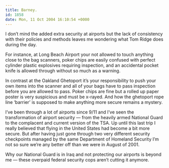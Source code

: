 ```yaml
---
title: Barney.
id: 1858
date: Mon, 11 Oct 2004 16:10:54 +0000
---
```


I don’t mind the added extra security at airports but the lack of consistency with their policies and methods leaves me wondering what Tom Ridge does during the day.  

For instance, at Long Beach Airport your not allowed to touch anything close to the bag scanners, poker chips are easily confused with perfect cylinder plastic explosives requiring inspection, and an accidental pocket knife is allowed through without so much as a warning.  

In contrast at the Oakland Ghetoport it’s your responsibility to push your own items into the scanner and all of your bags have to pass inspection before you are allowed to pass. Poker chips are fine but a rolled up paper poster is very suspicious and must be x-rayed. And how the ghetoport rope line ‘barrier’ is supposed to make anything more secure remains a mystery.  

I’ve been through a lot of airports since 9/11 and I’ve seen the transformation of airport security — from the heavily armed National Guard to the complacent and current version of the <span class="caps">TSA</span>. Up until this last trip I really believed that flying in the United States had become a bit more secure. But after having just gone through two very different security checkpoints managed by the same Department of Homeland Security I’m not so sure we’re any better off than we were in August of 2001.  

Why our National Guard is in Iraq and not protecting our airports is beyond me — these overpaid federal security cops aren’t cutting it anymore.





